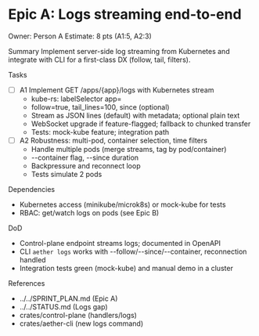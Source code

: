 # Epic A: Logs streaming end-to-end
Owner: Person A
Estimate: 8 pts (A1:5, A2:3)

Summary
Implement server-side log streaming from Kubernetes and integrate with CLI for a first-class DX (follow, tail, filters).

Tasks
- [ ] A1 Implement GET /apps/{app}/logs with Kubernetes stream
  - kube-rs: labelSelector app=<name>
  - follow=true, tail_lines=100, since (optional)
  - Stream as JSON lines (default) with metadata; optional plain text
  - WebSocket upgrade if feature-flagged; fallback to chunked transfer
  - Tests: mock-kube feature; integration path
- [ ] A2 Robustness: multi-pod, container selection, time filters
  - Handle multiple pods (merge streams, tag by pod/container)
  - --container flag, --since duration
  - Backpressure and reconnect loop
  - Tests simulate 2 pods

Dependencies
- Kubernetes access (minikube/microk8s) or mock-kube for tests
- RBAC: get/watch logs on pods (see Epic B)

DoD
- Control-plane endpoint streams logs; documented in OpenAPI
- CLI `aether logs` works with --follow/--since/--container, reconnection handled
- Integration tests green (mock-kube) and manual demo in a cluster

References
- ../../SPRINT_PLAN.md (Epic A)
- ../../STATUS.md (Logs gap)
- crates/control-plane (handlers/logs)
- crates/aether-cli (new logs command)
